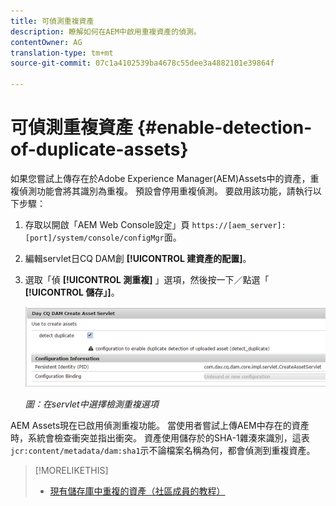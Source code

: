 ```yaml
---
title: 可偵測重複資產
description: 瞭解如何在AEM中啟用重複資產的偵測。
contentOwner: AG
translation-type: tm+mt
source-git-commit: 07c1a4102539ba4678c55dee3a4882101e39864f

---
```



# 可偵測重複資產 {#enable-detection-of-duplicate-assets}

如果您嘗試上傳存在於Adobe Experience Manager(AEM)Assets中的資產，重複偵測功能會將其識別為重複。 預設會停用重複偵測。 要啟用該功能，請執行以下步驟：

1. 存取以開啟「AEM Web Console設定」頁 `https://[aem_server]:[port]/system/console/configMgr`面。
1. 編輯servlet日CQ DAM創 **[!UICONTROL 建資產的配置]**。
1. 選取「偵 **[!UICONTROL 測重複]** 」選項，然後按一下／點選「 **[!UICONTROL 儲存」]**。

   ![在servlet中選擇檢測重複選項](assets/chlimage_1-377.png)


   *圖：在servlet中選擇檢測重複選項*

AEM Assets現在已啟用偵測重複功能。 當使用者嘗試上傳AEM中存在的資產時，系統會檢查衝突並指出衝突。 資產使用儲存於的SHA-1雜湊來識別，這表 `jcr:content/metadata/dam:sha1`示不論檔案名稱為何，都會偵測到重複資產。

>[!MORELIKETHIS]
>
>* [現有儲存庫中重複的資產（社區成員的教程）](https://experience-aem.blogspot.com/2019/06/aem-65-find-duplicate-assets-binaries-in-existing-repository.html)

